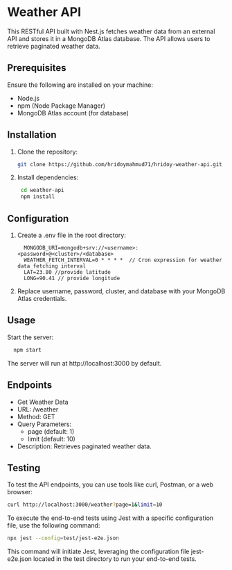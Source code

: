 # Weather API

This RESTful API built with Nest.js fetches weather data from an external API and stores it in a MongoDB Atlas database. The API allows users to retrieve paginated weather data.

## Prerequisites

Ensure the following are installed on your machine:

- Node.js
- npm (Node Package Manager)
- MongoDB Atlas account (for database)

## Installation

1. Clone the repository:

   ```bash
   git clone https://github.com/hridoymahmud71/hridoy-weather-api.git

2. Install dependencies:
    ```bash
     cd weather-api
     npm install

## Configuration

1. Create a .env file in the root directory:

    ```
      MONGODB_URI=mongodb+srv://<username>:<password>@<cluster>/<database>
      WEATHER_FETCH_INTERVAL=0 * * * *  // Cron expression for weather  data fetching interval
      LAT=23.80 //provide latitude
      LONG=90.41 // provide longitude
    ```
2. Replace username, password, cluster, and database with your MongoDB Atlas credentials.


## Usage
Start the server:
  ```bash     
    npm start
  ```     

The server will run at http://localhost:3000 by default.


## Endpoints
- Get Weather Data
- URL: /weather
- Method: GET
- Query Parameters:
  - page (default: 1)
  - limit (default: 10)
- Description: Retrieves paginated weather data.

## Testing

To test the API endpoints, you can use tools like curl, Postman, or a web browser:

```bash     
curl http://localhost:3000/weather?page=1&limit=10
``` 

  To execute the end-to-end tests using Jest with a specific configuration file, use the following command:
  ```bash 
  npx jest --config=test/jest-e2e.json
  ``` 
This command will initiate Jest, leveraging the configuration file jest-e2e.json located in the test directory to run your end-to-end tests.
   